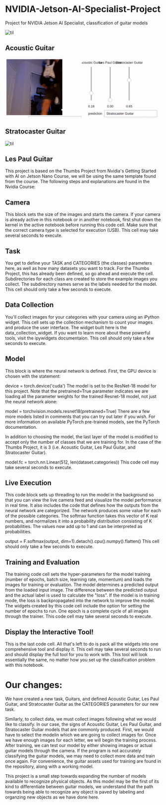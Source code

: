 # NVIDIA-Jetson-AI-Specialist-Project
Project for NVIDIA Jetson AI Specialist, classification of guitar models

![til](https://github.com/CamYench/NVIDIA-Jetson-AI-Specialist-Project/blob/main/Gifs/Acoustic%20Guitar.gif)
## Acoustic Guitar

![til](https://github.com/CamYench/NVIDIA-Jetson-AI-Specialist-Project/blob/main/Gifs/Strat.gif)
## Stratocaster Guitar

![til](https://github.com/CamYench/NVIDIA-Jetson-AI-Specialist-Project/blob/main/Gifs/LesPaul.gif)
## Les Paul Guitar


This project is based on the Thumbs Project from Nvidia's Getting Started with AI on Jetson Nano Course, we will be using the same template found from the course. The following steps and explanations are found in the Nvidia Course:

## Camera
This block sets the size of the images and starts the camera. If your camera is already active in this notebook or in another notebook, first shut down the kernel in the active notebook before running this code cell. Make sure that the correct camera type is selected for execution (USB). This cell may take several seconds to execute.

## Task
You get to define your TASK and CATEGORIES (the classes) parameters here, as well as how many datasets you want to track. For the Thumbs Project, this has already been defined, so go ahead and execute the cell. Subdirectories for each class are created to store the example images you collect. The subdirectory names serve as the labels needed for the model. This cell should only take a few seconds to execute.

## Data Collection
You'll collect images for your categories with your camera using an iPython widget. This cell sets up the collection mechanism to count your images and produce the user interface. The widget built here is the data_collection_widget. If you want to learn more about these powerful tools, visit the ipywidgets documentaion. This cell should only take a few seconds to execute.

## Model
This block is where the neural network is defined. First, the GPU device is chosen with the statement:

device = torch.device('cuda') The model is set to the ResNet-18 model for this project. Note that the pretrained=True parameter indicates we are loading all the parameter weights for the trained Resnet-18 model, not just the neural network alone:

model = torchvision.models.resnet18(pretrained=True) There are a few more models listed in comments that you can try out later if you wish. For more information on available PyTorch pre-trained models, see the PyTorch documentation.

In addition to choosing the model, the last layer of the model is modified to accept only the number of classes that we are training for. In the case of the Thumbs Project, it is 3 (i.e. Acoustic Guitar, Les Paul Guitar, and Stratocaster Guitar).

model.fc = torch.nn.Linear(512, len(dataset.categories)) This code cell may take several seconds to execute.

## Live Execution
This code block sets up threading to run the model in the background so that you can view the live camera feed and visualize the model performance in real time. It also includes the code that defines how the outputs from the neural network are categorized. The network produces some value for each of the possible categories. The softmax function takes this vector of K real numbers, and normalizes it into a probability distribution consisting of K probabilities. The values now add up to 1 and can be interpreted as probabilities.

output = F.softmax(output, dim=1).detach().cpu().numpy().flatten() This cell should only take a few seconds to execute.

## Training and Evaluation
The training code cell sets the hyper-parameters for the model training (number of epochs, batch size, learning rate, momentum) and loads the images for training or evaluation. The model determines a predicted output from the loaded input image. The difference between the predicted output and the actual label is used to calculate the "loss". If the model is in training mode, the loss is backpropagated into the network to improve the model. The widgets created by this code cell include the option for setting the number of epochs to run. One epoch is a complete cycle of all images through the trainer. This code cell may take several seconds to execute.

## Display the Interactive Tool!
This is the last code cell. All that's left to do is pack all the widgets into one comprehensive tool and display it. This cell may take several seconds to run and should display the full tool for you to work with. This tool will look essentially the same, no matter how you set up the classification problem with this notebook.

# Our changes:

We have created a new task, Guitars, and defined Acoustic Guitar, Les Paul Guitar, and Stratocaster Guitar as the CATEGORIES parameters for our new task.

Similarly, to collect data, we must collect images following what we would like to classify. In our case, the signs of Acoustic Guitar, Les Paul Guitar, and Stratocaster Guitar models that are commonly produced. First, we would have to select the modelin which we are going to collect images for. Once we have enough images for each letter, we will begin the training process. After training, we can test our model by either showing images or actual guitar models through the camera. If the program is not accurately classifying the guitar models, we may need to collect more data and train once again. For convenience, the guitar assets used for training are found in the repository, along with a working model.

This project is a small step towards expanding the number of models available to recognize physical objects. As this model may be the first of its kind to differentiate between guitar models, we understand that the path towards being able to recognize any object is paved by labeling and organzing new objects as we have done here.
